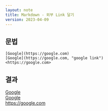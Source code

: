 ```yaml
---
layout: note
title: Markdown - 외부 Link 달기
version: 2023-04-09
---
```





## 문법

```
[Google](https://google.com)   
[Google](https://google.com, "google link")   
<https://google.com>
```


## 결과

[Google](https://google.com)   
[Google](https://google.com, "google link")   
<https://google.com>

